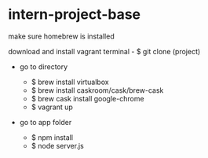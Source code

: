 # intern-project-base
make sure homebrew is installed

download and install vagrant
terminal -  $ git clone (project)

- go to directory
  - $ brew install virtualbox
  - $ brew install caskroom/cask/brew-cask
  - $ brew cask install google-chrome
  - $ vagrant up


- go to app folder
  - $ npm install
  - $ node server.js
